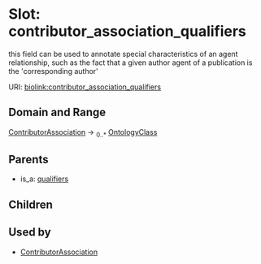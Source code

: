 
# Slot: contributor_association_qualifiers


this field can be used to annotate special characteristics of an agent relationship, such as the fact that a given author agent of a publication is the 'corresponding author'

URI: [biolink:contributor_association_qualifiers](https://w3id.org/biolink/vocab/contributor_association_qualifiers)


## Domain and Range

[ContributorAssociation](ContributorAssociation.md) ->  <sub>0..*</sub>
 [OntologyClass](OntologyClass.md)

## Parents

 *  is_a: [qualifiers](qualifiers.md)

## Children


## Used by

 * [ContributorAssociation](ContributorAssociation.md)
